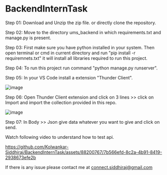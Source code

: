 # BackendInternTask

Step 01: Download and Unzip the zip file. or directly clone the repository.

Step 02: Move to the directory ums_backend in which requirements.txt and manage.py is present.

Step 03: First make sure you have python installed in your system. Then open terminal or cmd in current directory and run "pip install -r requiremnets.txt" it will install all libraries required to run this project.

Step 04: To run this project run command "python manage.py runserver".

Step 05: In your VS Code install a extension "Thunder Client".

![image](https://github.com/Kolwankar-Siddhiraj/BackendInternTask/assets/88200767/1fff7637-8489-441e-ab57-d794ebeba520)

Step 06: Open Thunder Client extension and click on 3 lines >> click on Import and import the collection provided in this repo.

![image](https://github.com/Kolwankar-Siddhiraj/BackendInternTask/assets/88200767/c48e94fd-f0e7-4015-87e1-83fa106e06fa)

Step 07: In Body >> Json give data whatever you want to give and click on send.

Watch following video to understand how to test api.

https://github.com/Kolwankar-Siddhiraj/BackendInternTask/assets/88200767/7b566efd-8c2a-4b91-8419-2938673efe2b






If there is any issue please contact me at connect.siddhiraj@gmail.com

